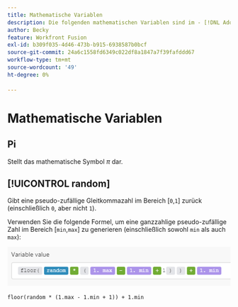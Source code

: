 ```yaml
---
title: Mathematische Variablen
description: Die folgenden mathematischen Variablen sind im - [!DNL Adobe Workfront Fusion mapping]  verfügbar.
author: Becky
feature: Workfront Fusion
exl-id: b309f035-4d46-473b-b915-6938587b0bcf
source-git-commit: 24a6c1558fd6349c022df8a1847a7f39fafddd67
workflow-type: tm+mt
source-wordcount: '49'
ht-degree: 0%

---
```


# Mathematische Variablen

## Pi

Stellt das mathematische Symbol $\pi$ dar.

## [!UICONTROL random]

Gibt eine pseudo-zufällige Gleitkommazahl im Bereich [`0`,`1`] zurück (einschließlich `0`, aber nicht `1`).

Verwenden Sie die folgende Formel, um eine ganzzahlige pseudo-zufällige Zahl im Bereich [`min`,`max`] zu generieren (einschließlich sowohl `min` als auch `max`):

![](assets/math-variable-random-350x61.png)

```
floor(random * (1.max - 1.min + 1)) + 1.min
```
